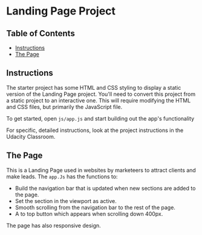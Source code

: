 # Landing Page Project

## Table of Contents

* [Instructions](#instructions)
* [The Page](#thepage)

## Instructions

The starter project has some HTML and CSS styling to display a static version of the Landing Page project. You'll need to convert this project from a static project to an interactive one. This will require modifying the HTML and CSS files, but primarily the JavaScript file.

To get started, open `js/app.js` and start building out the app's functionality

For specific, detailed instructions, look at the project instructions in the Udacity Classroom.



## The Page
This is a Landing Page used in websites by marketeers to attract clients and make leads.
The `app.Js` has the functions to:
- Build the navigation bar that is updated when new sections are added to the page.
- Set the section in the viewport as active.
- Smooth scrolling from the navigation bar to the rest of the page.
- A to top button which appears when scrolling down 400px.

The page has also responsive design.
